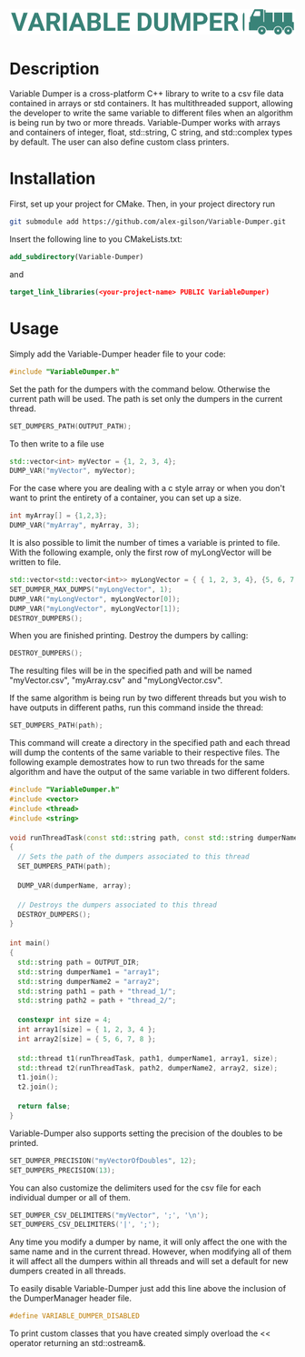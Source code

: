 ![Variable Dumper logo](https://github.com/alex-gilson/Variable-Dumper/blob/main/variable_dumper_logo.png)

# Description

Variable Dumper is a cross-platform C++ library to write to a csv file data contained in arrays or std containers. It has multithreaded support, allowing the developer to write the same variable to different files when an algorithm is being run by two or more threads. Variable-Dumper works with arrays and containers of integer, float, std::string, C string, and std::complex types by default. The user can also define custom class printers.

# Installation

First, set up your project for CMake. Then, in your project directory run

```bash
git submodule add https://github.com/alex-gilson/Variable-Dumper.git
```

Insert the following line to you CMakeLists.txt:

```cmake
add_subdirectory(Variable-Dumper)
```

and

```cmake
target_link_libraries(<your-project-name> PUBLIC VariableDumper)
```

# Usage

Simply add the Variable-Dumper header file to your code:

```C++
#include "VariableDumper.h"
```

Set the path for the dumpers with the command below. Otherwise the current path will be used. The path is set only the dumpers in the current thread.

```C++
SET_DUMPERS_PATH(OUTPUT_PATH);
```

To then write to a file use

```C++
std::vector<int> myVector = {1, 2, 3, 4};
DUMP_VAR("myVector", myVector);
```

For the case where you are dealing with a c style array or when you don't want to print the entirety of a container, you can set up a size.

```C++
int myArray[] = {1,2,3};
DUMP_VAR("myArray", myArray, 3);
```

It is also possible to limit the number of times a variable is printed to file. With the following example, only the first row of myLongVector will be written to file.

```C++
std::vector<std::vector<int>> myLongVector = { { 1, 2, 3, 4}, {5, 6, 7, 8 } };
SET_DUMPER_MAX_DUMPS("myLongVector", 1);
DUMP_VAR("myLongVector", myLongVector[0]);
DUMP_VAR("myLongVector", myLongVector[1]);
DESTROY_DUMPERS();
```

When you are finished printing. Destroy the dumpers by calling:

```C++
DESTROY_DUMPERS();
```

The resulting files will be in the specified path and will be named "myVector.csv", "myArray.csv" and "myLongVector.csv".

If the same algorithm is being run by two different threads but you wish to have outputs in different paths, run this command inside the thread:

```C++
SET_DUMPERS_PATH(path);
```

This command will create a directory in the specified path and each thread will dump the contents of the same variable to their respective files. The following example demostrates how to run two threads for the same algorithm and have the output of the same variable in two different folders.

```C++
#include "VariableDumper.h"
#include <vector>
#include <thread>
#include <string>

void runThreadTask(const std::string path, const std::string dumperName, int array[], int size)
{
  // Sets the path of the dumpers associated to this thread
  SET_DUMPERS_PATH(path);
  
  DUMP_VAR(dumperName, array);

  // Destroys the dumpers associated to this thread
  DESTROY_DUMPERS();
}

int main()
{
  std::string path = OUTPUT_DIR;
  std::string dumperName1 = "array1";
  std::string dumperName2 = "array2";
  std::string path1 = path + "thread_1/";
  std::string path2 = path + "thread_2/";

  constexpr int size = 4;
  int array1[size] = { 1, 2, 3, 4 };
  int array2[size] = { 5, 6, 7, 8 };

  std::thread t1(runThreadTask, path1, dumperName1, array1, size);
  std::thread t2(runThreadTask, path2, dumperName2, array2, size);
  t1.join();
  t2.join();
  
  return false;
}
```

Variable-Dumper also supports setting the precision of the doubles to be printed.

```C++
SET_DUMPER_PRECISION("myVectorOfDoubles", 12);
SET_DUMPERS_PRECISION(13);
```

You can also customize the delimiters used for the csv file for each individual dumper or all of them.

```C++
SET_DUMPER_CSV_DELIMITERS("myVector", ';', '\n');
SET_DUMPERS_CSV_DELIMITERS('|', ';');
```

Any time you modify a dumper by name, it will only affect the one with the same name and in the current thread. However, when modifying all of them it will affect all the dumpers within all threads and will set a default for new dumpers created in all threads.


To easily disable Variable-Dumper just add this line above the inclusion of the DumperManager header file.

```C++
#define VARIABLE_DUMPER_DISABLED
```

To print custom classes that you have created simply overload the << operator returning an std::ostream&.
